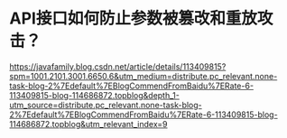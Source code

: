 # API接口如何防止参数被篡改和重放攻击？

https://javafamily.blog.csdn.net/article/details/113409815?spm=1001.2101.3001.6650.6&utm_medium=distribute.pc_relevant.none-task-blog-2%7Edefault%7EBlogCommendFromBaidu%7ERate-6-113409815-blog-114686872.topblog&depth_1-utm_source=distribute.pc_relevant.none-task-blog-2%7Edefault%7EBlogCommendFromBaidu%7ERate-6-113409815-blog-114686872.topblog&utm_relevant_index=9






